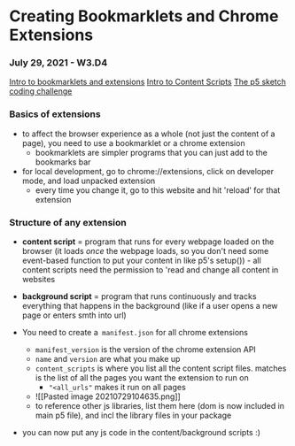# Creating Bookmarklets and Chrome Extensions
### July 29, 2021 - W3.D4
[Intro to bookmarklets and extensions](https://www.youtube.com/watch?v=hkOTAmmuv_4&list=PLRqwX-V7Uu6bL9VOMT65ahNEri9uqLWfS&index=1)
[Intro to Content Scripts](https://www.youtube.com/watch?v=9Tl3OmwrSaM&list=PLRqwX-V7Uu6bL9VOMT65ahNEri9uqLWfS&index=3)
[The p5 sketch coding challenge](https://www.youtube.com/watch?v=IXXNIcQQLU8)

### Basics of extensions
- to affect the browser experience as a whole (not just the content of a page), you need to use a bookmarklet or a chrome extension
	- bookmarklets are simpler programs that you can just add to the bookmarks bar
- for local development, go to chrome://extensions, click on developer mode, and load unpacked extension
	- every time you change it, go to this website and hit 'reload' for that extension
	

### Structure of any extension
- **content script** = program that runs for every webpage loaded on the browser (it loads *once* the webpage loads, so you don't need some event-based function to put your content in like p5's setup())
		- all content scripts need the permission to 'read and change all content in websites
- **background script** = program that runs continuously and tracks everything  that happens in the background (like if a user opens a new page or enters smth into url)
- You need to create a` manifest.json` for all chrome extensions
	- `manifest_version` is the version of the chrome extension API
	- `name` and `version` are what you make up
	- `content_scripts` is where you list all the content script files. matches is the list of all the pages you want the extension to run on
		- `"<all_urls"` makes it run on all pages
	- ![[Pasted image 20210729104635.png]]
	- to reference other js libraries, list them here (dom is now included in main p5 file), and incl the library files in your package

- you can now put any js code in the content/background scripts :)
